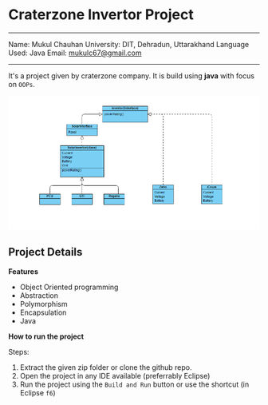 # Craterzone Invertor Project

---

Name: Mukul Chauhan
University: DIT, Dehradun, Uttarakhand
Language Used: Java
Email: mukulc67@gmail.com

---

It's a project given by craterzone company. It is build using **java** with focus on `OOPs`.

![UML Diagram](uml-diagram.png)

## Project Details

**Features**
- Object Oriented programming
- Abstraction
- Polymorphism
- Encapsulation
- Java

**How to run the project**

Steps: 
1. Extract the given zip folder or clone the github repo.
2. Open the project in any IDE available (preferrably Eclipse)
3. Run the project using the `Build and Run` button or use the shortcut (in Eclipse `f6`)


